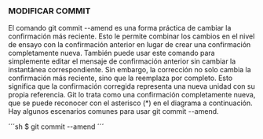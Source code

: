 ### MODIFICAR COMMIT

El comando git commit --amend es una forma práctica de cambiar la confirmación más reciente. Esto le permite combinar los cambios en el nivel de ensayo con la confirmación anterior en lugar de crear una confirmación completamente nueva. También puede usar este comando para simplemente editar el mensaje de confirmación anterior sin cambiar la instantánea correspondiente. Sin embargo, la corrección no solo cambia la confirmación más reciente, sino que la reemplaza por completo. Esto significa que la confirmación corregida representa una nueva unidad con su propia referencia. Git lo trata como una confirmación completamente nueva, que se puede reconocer con el asterisco (*) en el diagrama a continuación. Hay algunos escenarios comunes para usar git commit --amend. 

´´´sh
$ git commit --amend
´´´
